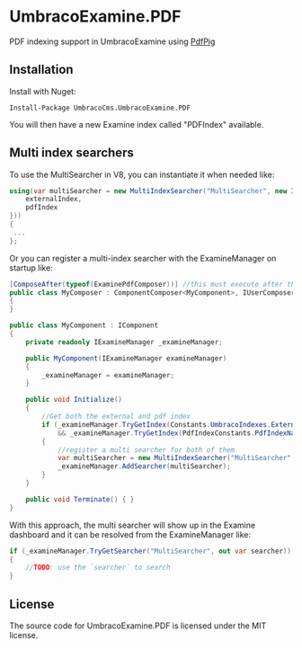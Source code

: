 # UmbracoExamine.PDF

PDF indexing support in UmbracoExamine using [PdfPig](https://github.com/UglyToad/PdfPig)

## Installation

Install with Nuget:

    Install-Package UmbracoCms.UmbracoExamine.PDF
  
You will then have a new Examine index called "PDFIndex" available.

## Multi index searchers

To use the MultiSearcher in V8, you can instantiate it when needed like:

```cs
using(var multiSearcher = new MultiIndexSearcher("MultiSearcher", new IIndex[] { 
    externalIndex, 
	pdfIndex 
}))
{
 ...
};
```

Or you can register a multi-index searcher with the ExamineManager on startup like:

```cs
[ComposeAfter(typeof(ExaminePdfComposer))] //this must execute after the ExaminePdfComposer composer
public class MyComposer : ComponentComposer<MyComponent>, IUserComposer
{
}

public class MyComponent : IComponent
{
    private readonly IExamineManager _examineManager;

    public MyComponent(IExamineManager examineManager)
    {
        _examineManager = examineManager;
    }

    public void Initialize()
    {
        //Get both the external and pdf index
        if (_examineManager.TryGetIndex(Constants.UmbracoIndexes.ExternalIndexName, out var externalIndex)
            && _examineManager.TryGetIndex(PdfIndexConstants.PdfIndexName, out var pdfIndex))
        {
            //register a multi searcher for both of them
            var multiSearcher = new MultiIndexSearcher("MultiSearcher", new IIndex[] { externalIndex, pdfIndex });
            _examineManager.AddSearcher(multiSearcher);
        }
    }

    public void Terminate() { }
}
```

With this approach, the multi searcher will show up in the Examine dashboard and it can be resolved from the ExamineManager like:

```cs
if (_examineManager.TryGetSearcher("MultiSearcher", out var searcher))
{
    //TODO: use the `searcher` to search
}
```


## License

The source code for UmbracoExamine.PDF is licensed under the MIT license. 
